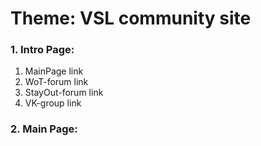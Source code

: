 # Theme: VSL community site
### 1. Intro Page:
  1. MainPage link
  1. WoT-forum link
  1. StayOut-forum link
  1. VK-group link

### 2. Main Page:

